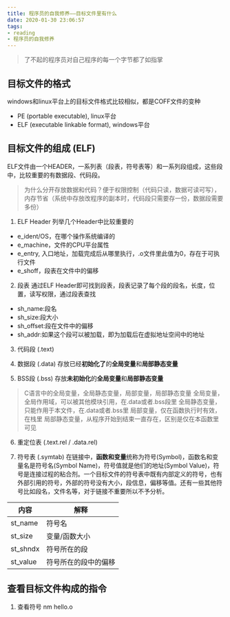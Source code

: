 ```yaml
---
title: 程序员的自我修养——目标文件里有什么
date: 2020-01-30 23:06:57
tags:
- reading
- 程序员的自我修养
---
```


> 了不起的程序员对自己程序的每一个字节都了如指掌

## 目标文件的格式

windows和linux平台上的目标文件格式比较相似，都是COFF文件的变种
- PE (portable executable), linux平台
- ELF (executable linkable format), windows平台

## 目标文件的组成 (ELF)

ELF文件由一个HEADER，一系列表（段表，符号表等）和一系列段组成，这些段中，比较重要的有数据段、代码段。

> 为什么分开存放数据和代码？便于权限控制（代码只读，数据可读可写），内存节省（系统中存放改程序的副本时，代码段只需要存一份，数据段需要多份）

1. ELF Header
列举几个Header中比较重要的
- e_ident/OS，在哪个操作系统编译的
- e_machine，文件的CPU平台属性
- e_entry, 入口地址，加载完成后从哪里执行，.o文件里此值为0，存在于可执行文件
- e_shoff，段表在文件中的偏移

2. 段表
通过ELF Header即可找到段表，段表记录了每个段的段名，长度，位置，读写权限，通过段表查找
- sh_name:段名
- sh_size:段大小
- sh_offset:段在文件中的偏移
- sh_addr:如果这个段可以被加载，即为加载后在虚拟地址空间中的地址

3. 代码段 (.text)

4. 数据段 (.data)
存放已经**初始化了**的**全局变量**和**局部静态变量**

5. BSS段 (.bss)
存放**未初始化**的**全局变量**和**局部静态变量**

> C语言中的全局变量，全局静态变量，局部变量，局部静态变量
> 全局变量，全局作用域，可以被其他模块引用，在.data或者.bss段里
> 全局静态变量，只能作用于本文件，在.data或者.bss里
> 局部变量，仅在函数执行时有效，在栈里
> 局部静态变量，从程序开始到结束一直存在，区别是仅在本函数里可见

6. 重定位表 (.text.rel / .data.rel)

7. 符号表 (.symtab)
在链接中，**函数和变量**统称为符号(Symbol)，函数名和变量名是符号名(Symbol Name)，符号值就是他们的地址(Symbol Value)，符号是连接过程的粘合剂。一个目标文件的符号表中既有内部定义的符号，也有外部引用的符号，外部的符号没有大小，段信息，偏移等值。还有一些其他符号比如段名，文件名等，对于链接不重要所以不予分析。

|  内容  |  解释  |
| ---- | ---- |
|  st_name  |  符号名 |
|  st_size | 变量/函数大小 |
|  st_shndx | 符号所在的段 |
|  st_value | 符号所在的段中的偏移 |


## 查看目标文件构成的指令

1. 查看符号
nm hello.o